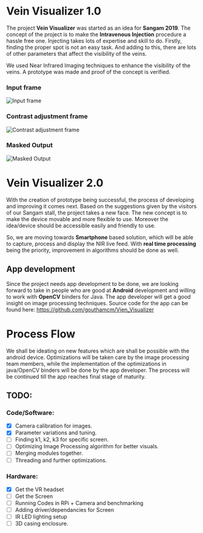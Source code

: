 # Vein Visualizer 1.0

The project **Vein Visualizer** was started as an idea for **Sangam 2019**. The concept of the project is to make the **Intravenous Injection** procedure a hassle free one. Injecting takes lots of expertise and skill to do. Firstly, finding the proper spot is not an easy task. And adding to this, there are lots of other parameters that affect the visibility of the veins. 

We used Near Infrared Imaging techniques to enhance the visibility of the veins. A prototype was made and proof of the concept is verified. 

### Input frame
![Input frame](https://github.com/spider-tronix/VeinVisualizer2.0/blob/master/1.png)
### Contrast adjustment frame
![Contrast adjustment frame](https://github.com/spider-tronix/VeinVisualizer2.0/blob/master/1clahe.png)
### Masked Output
![Masked Output](https://github.com/spider-tronix/VeinVisualizer2.0/blob/master/1mask.png)


# Vein Visualizer 2.0

With the creation of prototype being successful, the process of developing and improving it comes next. Based on the suggestions given by the visitors of our Sangam stall, the project takes a new face. The new concept is to make the device movable and more flexible to use. Moreover the idea/device should be accessible easily and friendly to use. 

So, we are moving towards **Smartphone** based solution, which will be able to  capture, process and display the NIR live feed. With **real time processing** being the priority, improvement in algorithms should be done as well.

## App development
Since the project needs app development to be done, we are looking forward to take in people who are good at **Android** development and willing to work with **OpenCV** binders for Java.   The app developer will get a good insight on image processing techniques.
Source code for the app can be found here: https://github.com/gouthamcm/Vien_Visualizer

# Process Flow
We shall be ideating on new features which are shall be possible with the android device. Optimizations will be taken care by the image processing team members, while the implementation of the optimizations in java/OpenCV binders will be done by the app developer.
The process will be continued till the app reaches final stage of maturity.

## TODO:
### Code/Software:

-  [x] Camera calibration for images.
-  [x] Parameter variations and tuning.
-  [ ] Finding k1, k2, k3 for specific screen.
-  [ ] Optimizing Image Processing algorithm for better visuals.
-  [ ] Merging modules together.
-  [ ] Threading and further optimizations.
  
### Hardware:
-  [x] Get the VR headset
-  [ ] Get the Screen 
-  [ ] Running Codes in RPi + Camera and benchmarking
-  [ ] Adding driver/dependancies for Screen
-  [ ] IR LED lighting setup
-  [ ] 3D casing enclosure.